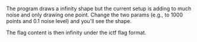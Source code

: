 The program draws a infinity shape but the current setup is adding to much noise and only drawing one point.
Change the two params (e.g., to 1000 points and 0.1 noise level) and you'll see the shape.

The flag content is then infinity under the ictf flag format.
